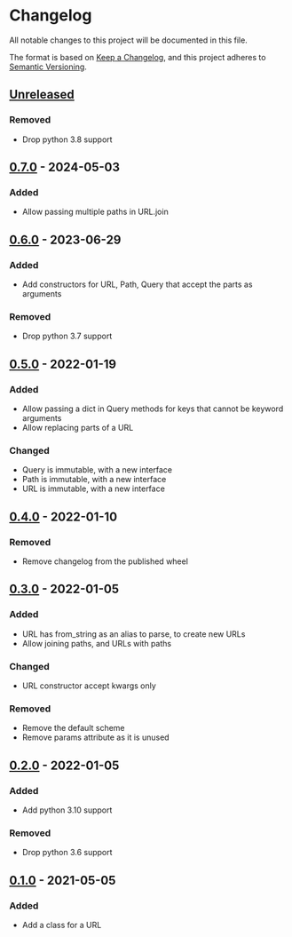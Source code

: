 # Changelog

All notable changes to this project will be documented in this file.

The format is based on [Keep a Changelog], and this project adheres to [Semantic Versioning].

## [Unreleased]

### Removed

-   Drop python 3.8 support

## [0.7.0] - 2024-05-03

### Added

-   Allow passing multiple paths in URL.join

## [0.6.0] - 2023-06-29

### Added

-   Add constructors for URL, Path, Query that accept the parts as arguments

### Removed

-   Drop python 3.7 support

## [0.5.0] - 2022-01-19

### Added

-   Allow passing a dict in Query methods for keys that cannot be keyword arguments
-   Allow replacing parts of a URL

### Changed

-   Query is immutable, with a new interface
-   Path is immutable, with a new interface
-   URL is immutable, with a new interface

## [0.4.0] - 2022-01-10

### Removed

-   Remove changelog from the published wheel

## [0.3.0] - 2022-01-05

### Added

-   URL has from_string as an alias to parse, to create new URLs
-   Allow joining paths, and URLs with paths

### Changed

-   URL constructor accept kwargs only

### Removed

-   Remove the default scheme
-   Remove params attribute as it is unused

## [0.2.0] - 2022-01-05

### Added

-   Add python 3.10 support

### Removed

-   Drop python 3.6 support

## [0.1.0] - 2021-05-05

### Added

-   Add a class for a URL

[Keep a Changelog]: https://keepachangelog.com/en/1.0.0/
[Semantic Versioning]: https://semver.org/spec/v2.0.0.html
[Unreleased]: https://github.com/spapanik/pathurl/compare/v0.7.0...main
[0.7.0]: https://github.com/spapanik/pathurl/compare/v0.6.0...0.7.0
[0.6.0]: https://github.com/spapanik/pathurl/compare/v0.5.0...0.6.0
[0.5.0]: https://github.com/spapanik/pathurl/compare/v0.4.0...0.5.0
[0.4.0]: https://github.com/spapanik/pathurl/compare/v0.3.0...0.4.0
[0.3.0]: https://github.com/spapanik/pathurl/compare/v0.2.0...0.3.0
[0.2.0]: https://github.com/spapanik/pathurl/compare/v0.1.0...0.2.0
[0.1.0]: https://github.com/spapanik/pathurl/releases/tag/v0.1.0
